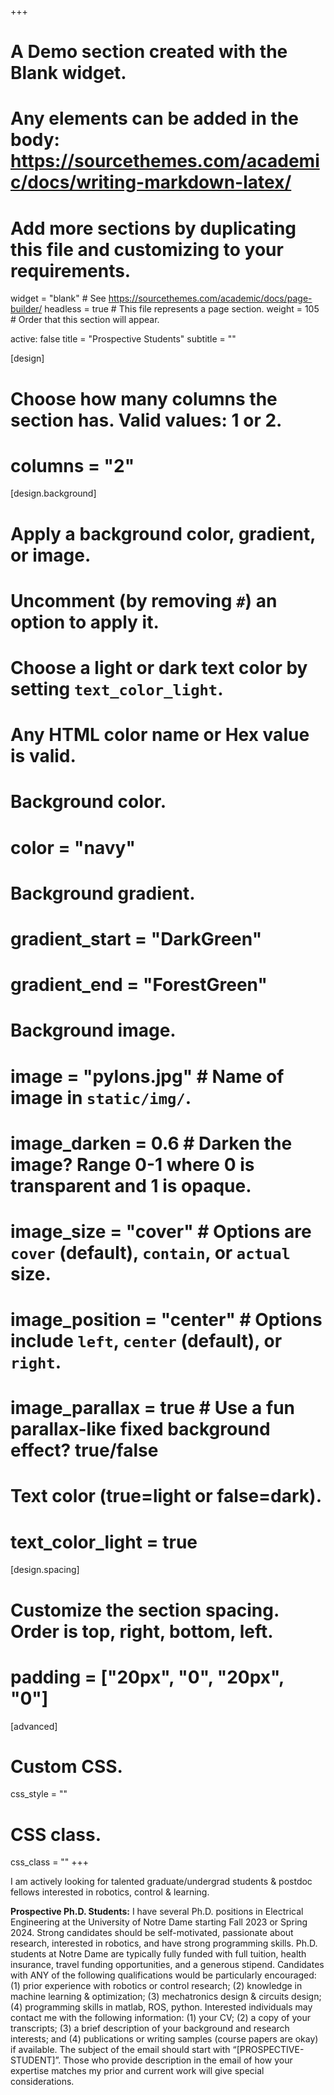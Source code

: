 +++
# A Demo section created with the Blank widget.
# Any elements can be added in the body: https://sourcethemes.com/academic/docs/writing-markdown-latex/
# Add more sections by duplicating this file and customizing to your requirements.

widget = "blank"  # See https://sourcethemes.com/academic/docs/page-builder/
headless = true  # This file represents a page section.
weight = 105  # Order that this section will appear.

active: false
title = "Prospective Students"
subtitle = ""

[design]
  # Choose how many columns the section has. Valid values: 1 or 2.
  # columns = "2"

[design.background]
  # Apply a background color, gradient, or image.
  #   Uncomment (by removing `#`) an option to apply it.
  #   Choose a light or dark text color by setting `text_color_light`.
  #   Any HTML color name or Hex value is valid.

  # Background color.
  # color = "navy"
  
  # Background gradient.
  # gradient_start = "DarkGreen"
  # gradient_end = "ForestGreen"
  
  # Background image.
  # image = "pylons.jpg"  # Name of image in `static/img/`.
  # image_darken = 0.6  # Darken the image? Range 0-1 where 0 is transparent and 1 is opaque.
  # image_size = "cover"  #  Options are `cover` (default), `contain`, or `actual` size.
  # image_position = "center"  # Options include `left`, `center` (default), or `right`.
  # image_parallax = true  # Use a fun parallax-like fixed background effect? true/false
  
  # Text color (true=light or false=dark).
  # text_color_light = true

[design.spacing]
  # Customize the section spacing. Order is top, right, bottom, left.
  # padding = ["20px", "0", "20px", "0"]

[advanced]
 # Custom CSS. 
 css_style = ""
 
 # CSS class.
 css_class = ""
+++

I am actively looking for talented graduate/undergrad students & postdoc fellows interested in robotics, control & learning.

**Prospective Ph.D. Students:** I have several Ph.D. positions in Electrical Engineering at the University of Notre Dame starting Fall 2023 or Spring 2024. Strong candidates should be self-motivated, passionate about research, interested in robotics, and have strong programming skills. Ph.D. students at Notre Dame are typically fully funded with full tuition, health insurance, travel funding opportunities, and a generous stipend. Candidates with ANY of the following qualifications would be particularly encouraged: (1) prior experience with robotics or control research; (2) knowledge in machine learning & optimization; (3) mechatronics design & circuits design; (4) programming skills in matlab, ROS, python.
Interested individuals may contact me with the following information: (1) your CV; (2) a copy of your transcripts; (3) a brief description of your background and research interests; and (4) publications or writing samples (course papers are okay) if available. The subject of the email should start with “[PROSPECTIVE-STUDENT]”. Those who provide description in the email of how your expertise matches my prior and current work will give special considerations. 

